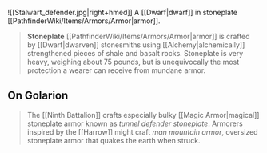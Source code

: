 ![[Stalwart_defender.jpg|right+hmed]] 
 A [[Dwarf|dwarf]] in stoneplate [[PathfinderWiki/Items/Armors/Armor|armor]].
> **Stoneplate** [[PathfinderWiki/Items/Armors/Armor|armor]] is crafted by [[Dwarf|dwarven]] stonesmiths using [[Alchemy|alchemically]] strengthened pieces of shale and basalt rocks. Stoneplate is very heavy, weighing about 75 pounds, but is unequivocally the most protection a wearer can receive from mundane armor.


## On Golarion

> The [[Ninth Battalion]] crafts especially bulky [[Magic Armor|magical]] stoneplate armor known as *tunnel defender stoneplate*.
> Armorers inspired by the [[Harrow]] might craft *man mountain armor*, oversized stoneplate armor that quakes the earth when struck.







